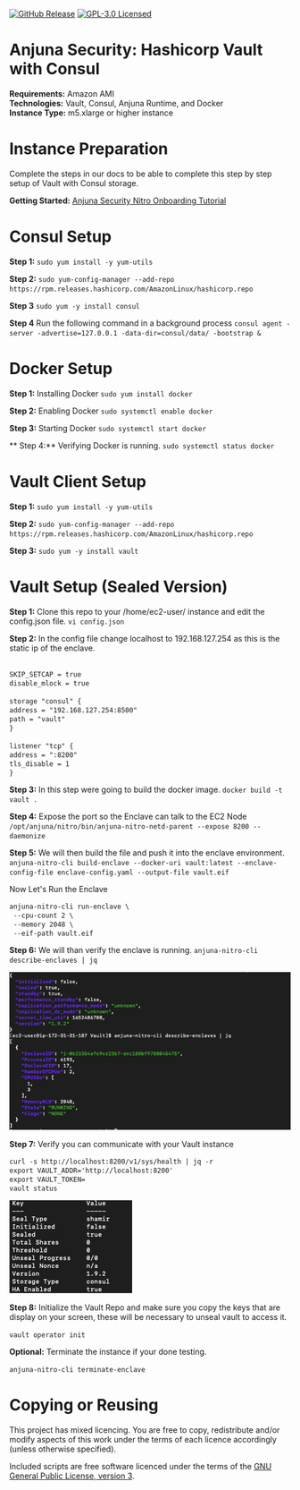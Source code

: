 [![GitHub Release](https://img.shields.io/github/release/dani-garcia/vaultwarden.svg)](https://github.com/domeger/Anjuna-VaultWithConsul/releases/latest)
[![GPL-3.0 Licensed](https://img.shields.io/github/license/dani-garcia/vaultwarden.svg)](https://www.gnu.org/licenses/gpl-3.0.txt)

# Anjuna Security: Hashicorp Vault with Consul

**Requirements:** Amazon AMI\
**Technologies:** Vault, Consul, Anjuna Runtime, and Docker\
**Instance Type:** m5.xlarge or higher instance

# Instance Preparation 
Complete the steps in our docs to be able to complete this step by step setup of Vault with Consul storage.

**Getting Started:**
[Anjuna Security Nitro Onboarding Tutorial](https://docs.anjuna.io/anjuna-nitro-runtime/anjuna-nitro/latest/getting_started/getting_the_runtime.html)

# Consul Setup
**Step 1:**
`sudo yum install -y yum-utils`

**Step 2:** 
`sudo yum-config-manager --add-repo https://rpm.releases.hashicorp.com/AmazonLinux/hashicorp.repo`

**Step 3**
`sudo yum -y install consul`

**Step 4**
Run the following command in a background process
`consul agent -server -advertise=127.0.0.1 -data-dir=consul/data/ -bootstrap &`

# Docker Setup
**Step 1:**
Installing Docker
`sudo yum install docker`

**Step 2:**
Enabling Docker
`sudo systemctl enable docker`

**Step 3:**
Starting Docker
`sudo systemctl start docker`

** Step 4:**
Verifying Docker is running.
`sudo systemctl status docker`

# Vault Client Setup
**Step 1:**
`sudo yum install -y yum-utils`

**Step 2:**
`sudo yum-config-manager --add-repo https://rpm.releases.hashicorp.com/AmazonLinux/hashicorp.repo`

**Step 3:**
`sudo yum -y install vault`

# Vault Setup (Sealed Version)

**Step 1:**
Clone this repo to your /home/ec2-user/ instance and edit the config.json file.
`vi config.json`

**Step 2:**
In the config file change localhost to 192.168.127.254 as this is the static ip of the enclave.
```

SKIP_SETCAP = true
disable_mlock = true

storage "consul" {
address = "192.168.127.254:8500"
path = "vault"
}

listener "tcp" {
address = ":8200"
tls_disable = 1
}

```

**Step 3:**
In this step were going to build the docker image.
`docker build -t vault .`

**Step 4:**
Expose the port so the Enclave can talk to the EC2 Node
`/opt/anjuna/nitro/bin/anjuna-nitro-netd-parent --expose 8200 --daemonize`


**Step 5:**
We will then build the file and push it into the enclave environment.
`anjuna-nitro-cli build-enclave --docker-uri vault:latest --enclave-config-file enclave-config.yaml --output-file vault.eif`

Now Let's Run the Enclave
```
anjuna-nitro-cli run-enclave \
 --cpu-count 2 \
 --memory 2048 \
 --eif-path vault.eif
 ```

**Step 6:**
We will than verify the enclave is running.
`anjuna-nitro-cli describe-enclaves | jq`

![Nitro Status](https://github.com/domeger/Anjuna-VaultWithConsul/blob/main/EnclaveStatus.png)

**Step 7:**
Verify you can communicate with your Vault instance
```
curl -s http://localhost:8200/v1/sys/health | jq -r 
export VAULT_ADDR='http://localhost:8200'
export VAULT_TOKEN=
vault status
```

![Vault Status](https://github.com/domeger/Anjuna-VaultWithConsul/blob/main/VaultStatus.png)

**Step 8:**
Initialize the Vault Repo and make sure you copy the keys that are display on your screen, these will be necessary to unseal vault to access it.

```vault operator init```


**Optional:**
Terminate the instance if your done testing.

`anjuna-nitro-cli terminate-enclave`

# Copying or Reusing

This project has mixed licencing. You are free to copy, redistribute and/or modify aspects of this work under the terms of each licence accordingly (unless otherwise specified).

Included scripts are free software licenced under the terms of the [GNU General Public License, version 3](https://www.gnu.org/licenses/gpl-3.0.txt).
